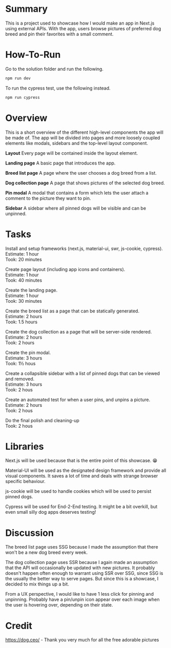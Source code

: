   # Summary

This is a project used to showcase how I would make an app in Next.js using external APIs. With the app, users browse pictures of preferred dog breed and pin their favorites with a small comment.

# How-To-Run

Go to the solution folder and run the following.

`````Bash
npm run dev
`````

To run the cypress test, use the following instead.

`````Bash
npm run cypress
`````

# Overview
This is a short overview of the different high-level components the app will be made of. The app will be divided into pages and more loosely coupled elements like modals, sidebars and the top-level layout component.

**Layout**
Every page will be contained inside the layout element.

**Landing page**
A basic page that introduces the app.

**Breed list page**
A page where the user chooses a dog breed from a list.

**Dog collection page**
A page that shows pictures of the selected dog breed.

**Pin modal**
A modal that contains a form which lets the user attach a comment to the picture they want to pin.

**Sidebar**
A sidebar where all pinned dogs will be visible and can be unpinned.

# Tasks

Install and setup frameworks (next.js, material-ui, swr, js-cookie, cypress).
<br />
Estimate: 1 hour
<br />
Took: 20 minutes

Create page layout (including app icons and containers).
<br />
Estimate: 1 hour
<br />
Took: 40 minutes

Create the landing page.
<br />
Estimate: 1 hour
<br />
Took: 30 minutes

Create the breed list as a page that can be statically generated.
<br />
Estimate: 2 hours
<br />
Took: 1.5 hours

Create the dog collection as a page that will be server-side rendered.
<br />
Estimate: 2 hours
<br />
Took: 2 hours

Create the pin modal.
<br />
Estimate: 3 hours
<br />
Took: 1½ hous

Create a collapsible sidebar with a list of pinned dogs that can be viewed and removed.
<br />
Estimate: 3 hours
<br />
Took: 2 hous

Create an automated test for when a user pins, and unpins a picture.
<br />
Estimate: 2 hours
<br />
Took: 2 hous

Do the final polish and cleaning-up
<br />
Took: 2 hous

# Libraries

Next.js will be used because that is the entire point of this showcase. 😁

Material-UI will be used as the designated design framework and provide all visual components. It saves a lot of time and deals with strange browser specific behaviour.

js-cookie will be used to handle cookies which will be used to persist pinned dogs.

Cypress will be used for End-2-End testing. It might be a bit overkill, but even small silly dog apps deserves testing!

# Discussion

The breed list page uses SSG because I made the assumption that there won't be a new dog breed every week.

The dog collection page uses SSR because I again made an assumption that the API will occasionally be updated with new pictures. It probably doesn't happen often enough to warrant using SSR over SSG, since SSG is the usually the better way to serve pages. But since this is a showcase, I decided to mix things up a bit.

From a UX perspective, I would like to have 1 less click for pinning and unpinning. Probably have a pin/unpin icon appear over each image when the user is hovering over, depending on their state.

# Credit

https://dog.ceo/ - Thank you very much for all the free adorable pictures